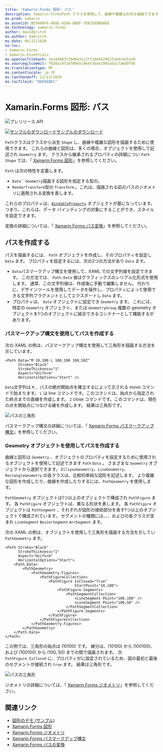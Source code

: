 ```yaml
---
title: 'Xamarin.Forms 図形: パス'
description: Xamarin.FormsPath クラスを使用して、曲線や複雑な形状を描画できます。
ms.prod: xamarin
ms.assetid: B29486F4-9A5E-4588-ABDF-7EB1E69B9AE6
ms.technology: xamarin-forms
author: davidbritch
ms.author: dabritch
ms.date: 06/21/2020
no-loc:
- Xamarin.Forms
- Xamarin.Essentials
ms.openlocfilehash: 1ba44903f20d0431c27f2d49429b2feb9c9a51e0
ms.sourcegitcommit: f920ac0724f09e5c9b4f36be1995a5a17a6d9f95
ms.translationtype: MT
ms.contentlocale: ja-JP
ms.lasthandoff: 11/13/2020
ms.locfileid: "94591061"
---
```

# <a name="no-locxamarinforms-shapes-path"></a>Xamarin.Forms 図形: パス

![プレリリース API](~/media/shared/preview.png)

[![サンプルのダウンロード](~/media/shared/download.png)サンプルのダウンロード](/samples/xamarin/xamarin-forms-samples/userinterface-shapesdemos/)

`Path`クラスはクラスから派生 `Shape` し、曲線や複雑な図形を描画するために使用できます。 これらの曲線と図形は、多くの場合、オブジェクトを使用して記述され `Geometry` ます。 クラスから継承されるプロパティの詳細につい `Path` `Shape` ては、「 [ Xamarin.Forms 図形](index.md)」を参照してください。

`Path` は次の特性を定義します。

- `Data``Geometry`描画する図形を指定する型の。
- `RenderTransform`型の `Transform` 。これは、描画される前のパスのジオメトリに適用される変換を表します。

これらのプロパティは、[`BindableProperty`](xref:Xamarin.Forms.BindableProperty) オブジェクトが基になっています。つまり、これらは、データ バインディングの対象にすることができ、スタイルを設定できます。

変換の詳細については、「 [ Xamarin.Forms パス変換](path-transforms.md)」を参照してください。

## <a name="create-a-path"></a>パスを作成する

パスを描画するには、 `Path` オブジェクトを作成し、そのプロパティを設定し `Data` ます。 プロパティを設定するには、次の2つの方法があり `Data` ます。

- `Data`パスマークアップ構文を使用して、XAML での文字列値を設定できます。 この方法では、 `Path.Data` 値はグラフィックスのシリアル化形式を使用します。 通常、この文字列値は、作成後に手動で編集しません。 代わりに、デザインツールを使用してデータを操作し、プロパティによって使用できる文字列フラグメントとしてエクスポートし `Data` ます。
- プロパティは、 `Data` オブジェクトに設定でき `Geometry` ます。 これには、特定の `Geometry` オブジェクト、または `GeometryGroup` 複数の geometry オブジェクトを1つのオブジェクトに結合できるコンテナーとして機能するがあります。

### <a name="create-a-path-with-path-markup-syntax"></a>パスマークアップ構文を使用してパスを作成する

次の XAML の例は、パスマークアップ構文を使用して三角形を描画する方法を示しています。

```xaml
<Path Data="M 10,100 L 100,100 100,50Z"
      Stroke="Black"
      StrokeThickness="1"
      Aspect="Uniform"
      HorizontalOptions="Start" />
```

`Data`文字列は `M` 、パスの絶対開始点を確立するによって示される move コマンドで始まります。 `L` は line コマンドです。このコマンドは、始点から指定された終点までの直線を作成します。 `Z` close コマンドです。このコマンドは、現在の点を開始点につなげる線を作成します。 結果は三角形です。

![パスの三角形](path-images/triangle.png "パスの三角形")

パスマークアップ構文の詳細については、「 [ Xamarin.Forms パスマークアップ構文](path-markup-syntax.md)」を参照してください。

### <a name="create-a-path-with-geometry-objects"></a>Geometry オブジェクトを使用してパスを作成する

曲線と図形は `Geometry` 、オブジェクトのプロパティを設定するために使用されるオブジェクトを使用して記述できます `Path` `Data` 。 さまざまな `Geometry` オブジェクトから選択できます。 `EllipseGeometry`、`LineGeometry`、`RectangleGeometry` の各クラスは、比較的単純な図形を記述します。 より複雑な図形を作成したり、曲線を作成したりするには、`PathGeometry` を使用します。

`PathGeometry` オブジェクトは1つ以上のオブジェクトで構成され `PathFigure` ます。 各 `PathFigure` オブジェクトは、異なる形状を表します。 各 `PathFigure` オブジェクトは `PathSegment` 、それぞれが図形の接続部分を表す1つ以上のオブジェクトで構成されています。 セグメントの種類には、、、およびの各クラスが含まれ `LineSegment` `BezierSegment` `ArcSegment` ます。

次の XAML の例は、オブジェクトを使用して三角形を描画する方法を示してい `PathGeometry` ます。

```xaml
<Path Stroke="Black"
      StrokeThickness="1"
      Aspect="Uniform"
      HorizontalOptions="Start">
    <Path.Data>
        <PathGeometry>
            <PathGeometry.Figures>
                <PathFigureCollection>
                    <PathFigure IsClosed="True"
                                StartPoint="10,100">
                        <PathFigure.Segments>
                            <PathSegmentCollection>
                                <LineSegment Point="100,100" />
                                <LineSegment Point="100,50" />
                            </PathSegmentCollection>
                        </PathFigure.Segments>
                    </PathFigure>
                </PathFigureCollection>
            </PathGeometry.Figures>
        </PathGeometry>
    </Path.Data>
</Path>
```

この例では、三角形の始点は (10100) です。 線分は、(10100) から (100100)、および (100100) から (100, 50) までの間で描画されます。 次 `PathFigure.IsClosed` に、プロパティがに設定されているため、図の最初と最後のセグメントが接続され `true` ます。 結果は三角形です。

![パスの三角形](path-images/triangle.png "パスの三角形")

ジオメトリの詳細については、「 [ Xamarin.Forms ジオメトリ](geometries.md)」を参照してください。

## <a name="related-links"></a>関連リンク

- [図形のデモ (サンプル)](/samples/xamarin/xamarin-forms-samples/userinterface-shapesdemos/)
- [Xamarin.Forms 図形](index.md)
- [Xamarin.Forms ジオメトリ](geometries.md)
- [Xamarin.Forms パスマークアップ構文](path-markup-syntax.md)
- [Xamarin.Forms パスの変換](path-transforms.md)
